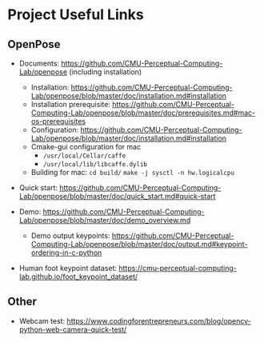 # Project Useful Links

## OpenPose

* Documents: <https://github.com/CMU-Perceptual-Computing-Lab/openpose> (including installation)
  * Installation: <https://github.com/CMU-Perceptual-Computing-Lab/openpose/blob/master/doc/installation.md#installation>
  * Installation prerequisite: <https://github.com/CMU-Perceptual-Computing-Lab/openpose/blob/master/doc/prerequisites.md#mac-os-prerequisites>
  * Configuration: <https://github.com/CMU-Perceptual-Computing-Lab/openpose/blob/master/doc/installation.md#installation>
  * Cmake-gui configuration for mac
    * `/usr/local/Cellar/caffe`
    * `/usr/local/lib/libcaffe.dylib`
  * Building for mac:
  `cd build/`
  `make -j sysctl -n hw.logicalcpu`

* Quick start: <https://github.com/CMU-Perceptual-Computing-Lab/openpose/blob/master/doc/quick_start.md#quick-start>
* Demo: <https://github.com/CMU-Perceptual-Computing-Lab/openpose/blob/master/doc/demo_overview.md>
  * Demo output keypoints: <https://github.com/CMU-Perceptual-Computing-Lab/openpose/blob/master/doc/output.md#keypoint-ordering-in-c-python>
* Human foot keypoint dataset: <https://cmu-perceptual-computing-lab.github.io/foot_keypoint_dataset/>

## Other

* Webcam test: <https://www.codingforentrepreneurs.com/blog/opencv-python-web-camera-quick-test/>
